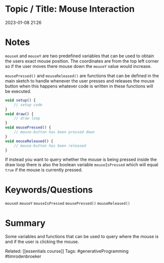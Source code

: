 # Topic / Title: Mouse Interaction

2023-01-08
21:26


# Notes
`mouseX` and `mouseY` are two predefined variables that can be used to obtain the users exact mouse position. The coordinates are from the top left corner so if the user moves there mouse down the `mouseY` value would increase.

`mousePressed()` and `mouseReleased()` are functions that can be defined in the main sketch to handle whenever the user presses and releases the mouse button when this happens whatever code is written in these functions will be executed.

```javascript
void setup() { 
	// setup code
} 
void draw() {
	// draw loop 
} 
void mousePressed() { 
	// mouse-button has been pressed down 
} 
void mouseReleased() { 
	// mouse-button has been released 
}
```

If instead you want to query whether the mouse is being pressed inside the draw loop there is also the boolean variable `mouseIsPressed` which will equal `true` if the mouse is currently pressed.
# Keywords/Questions
`mouseX`
`mouseY`
`mouseIsPressed`
`mousePressed()`
`mouseReleased()`
# Summary
Some variables and functions that can be used to query where the mouse is and if the user is clicking the mouse.

Related: [[essentials course]]
Tags: #generativeProgramming #timrodenbroeker 